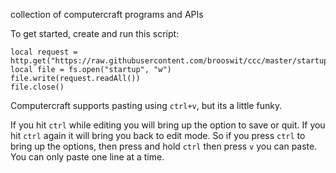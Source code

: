 collection of computercraft programs and APIs

To get started, create and run this script:
```
local request = http.get("https://raw.githubusercontent.com/brooswit/ccc/master/startup")
local file = fs.open("startup", "w")
file.write(request.readAll())
file.close()
```

Computercraft supports pasting using `ctrl+v`, but its a little funky.

If you hit `ctrl` while editing you will bring up the option to save or quit.
If you hit `ctrl` again it will bring you back to edit mode.
So if you press `ctrl` to bring up the options, then press and hold `ctrl` then press `v` you can paste.
You can only paste one line at a time.